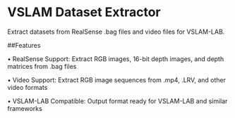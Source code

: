 # VSLAM Dataset Extractor

Extract datasets from RealSense .bag files and video files for VSLAM-LAB.

##Features

• RealSense Support: Extract RGB images, 16-bit depth images, and depth matrices from .bag files

• Video Support: Extract RGB image sequences from .mp4, .LRV, and other video formats

• VSLAM-LAB Compatible: Output format ready for VSLAM-LAB and similar frameworks
